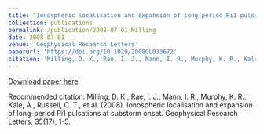 ```yaml
---
title: "Ionospheric localisation and expansion of long-period Pi1 pulsations at substorm onset"
collection: publications
permalink: /publication/2008-07-01-Milling
date: 2008-07-01
venue: 'Geophysical Research Letters'
paperurl: 'https://doi.org/10.1029/2008GL033672'
citation: 'Milling, D. K., Rae, I. J., Mann, I. R., Murphy, K. R., Kale, A., Russell, C. T., et al. (2008). Ionospheric localisation and expansion of long-period Pi1 pulsations at substorm onset. Geophysical Research Letters, 35(17), 1-5.'
---
```

[Download paper here](https://doi.org/10.1029/2008GL033672)

Recommended citation: Milling, D. K., Rae, I. J., Mann, I. R., Murphy, K. R., Kale, A., Russell, C. T., et al. (2008). Ionospheric localisation and expansion of long-period Pi1 pulsations at substorm onset. Geophysical Research Letters, 35(17), 1-5.